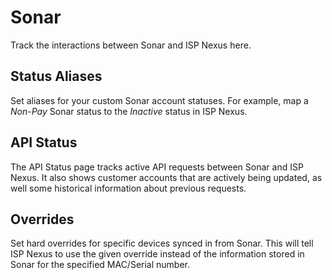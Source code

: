 # Sonar

Track the interactions between Sonar and ISP Nexus here.

## Status Aliases

Set aliases for your custom Sonar account statuses. For example,
map a <i>Non-Pay</i> Sonar status to the <i>Inactive</i> status in ISP Nexus.

## API Status

The API Status page tracks active API requests between Sonar and ISP Nexus.
It also shows customer accounts that are actively being updated, as well
some historical information about previous requests.

## Overrides

Set hard overrides for specific devices synced in from Sonar. This will
tell ISP Nexus to use the given override instead of the information stored
in Sonar for the specified MAC/Serial number.